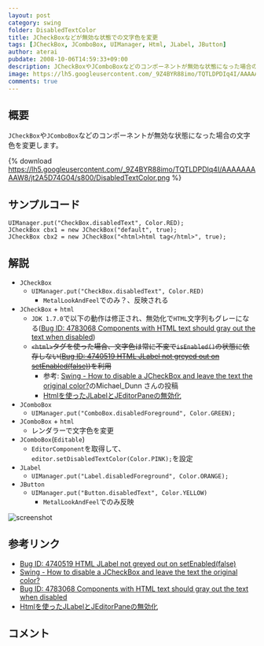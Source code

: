 ```yaml
---
layout: post
category: swing
folder: DisabledTextColor
title: JCheckBoxなどが無効な状態での文字色を変更
tags: [JCheckBox, JComboBox, UIManager, Html, JLabel, JButton]
author: aterai
pubdate: 2008-10-06T14:59:33+09:00
description: JCheckBoxやJComboBoxなどのコンポーネントが無効な状態になった場合の文字色を変更します。
image: https://lh5.googleusercontent.com/_9Z4BYR88imo/TQTLDPDIq4I/AAAAAAAAAW8/jt2A5D74G04/s800/DisabledTextColor.png
comments: true
---
```

## 概要
`JCheckBox`や`JComboBox`などのコンポーネントが無効な状態になった場合の文字色を変更します。

{% download https://lh5.googleusercontent.com/_9Z4BYR88imo/TQTLDPDIq4I/AAAAAAAAAW8/jt2A5D74G04/s800/DisabledTextColor.png %}

## サンプルコード
<pre class="prettyprint"><code>UIManager.put("CheckBox.disabledText", Color.RED);
JCheckBox cbx1 = new JCheckBox("default", true);
JCheckBox cbx2 = new JCheckBox("&lt;html&gt;html tag&lt;/html&gt;", true);
</code></pre>

## 解説
- `JCheckBox`
    - `UIManager.put("CheckBox.disabledText", Color.RED)`
        - `MetalLookAndFeel`でのみ？、反映される
- `JCheckBox` + `html`
    - `JDK 1.7.0`で以下の動作は修正され、無効化で`HTML`文字列もグレーになる([Bug ID: 4783068 Components with HTML text should gray out the text when disabled](https://bugs.openjdk.java.net/browse/JDK-4783068))
    - ~~`<html>`タグを使った場合、文字色は常に不変で`isEnabled()`の状態に依存しない([Bug ID: 4740519 HTML JLabel not greyed out on setEnabled(false)](https://bugs.openjdk.java.net/browse/JDK-4740519))を利用~~
        - 参考: [Swing - How to disable a JCheckBox and leave the text the original color?](https://community.oracle.com/thread/1359798)のMichael_Dunn さんの投稿
        - [Htmlを使ったJLabelとJEditorPaneの無効化](https://ateraimemo.com/Swing/DisabledHtmlLabel.html)
- `JComboBox`
    - `UIManager.put("ComboBox.disabledForeground", Color.GREEN);`
- `JComboBox` + `html`
    - レンダラーで文字色を変更
- `JComboBox`(`Editable`)
    - `EditorComponent`を取得して、`editor.setDisabledTextColor(Color.PINK);`を設定
- `JLabel`
    - `UIManager.put("Label.disabledForeground", Color.ORANGE);`
- `JButton`
    - `UIManager.put("Button.disabledText", Color.YELLOW)`
        - `MetalLookAndFeel`でのみ反映

<!-- dummy comment line for breaking list -->

![screenshot](https://lh5.googleusercontent.com/_9Z4BYR88imo/TQTLFT1HGFI/AAAAAAAAAXA/W5L-yIFc61E/s800/DisabledTextColor1.png)

## 参考リンク
- [Bug ID: 4740519 HTML JLabel not greyed out on setEnabled(false)](https://bugs.openjdk.java.net/browse/JDK-4740519)
- [Swing - How to disable a JCheckBox and leave the text the original color?](https://community.oracle.com/thread/1359798)
- [Bug ID: 4783068 Components with HTML text should gray out the text when disabled](https://bugs.openjdk.java.net/browse/JDK-4783068)
- [Htmlを使ったJLabelとJEditorPaneの無効化](https://ateraimemo.com/Swing/DisabledHtmlLabel.html)

<!-- dummy comment line for breaking list -->

## コメント
